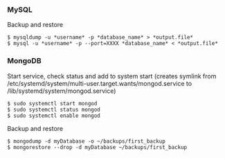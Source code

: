 

### MySQL
Backup and restore 
```
$ mysqldump -u *username* -p *database_name* > *output.file*
$ mysql -u *username* -p --port=XXXX *database_name* < *output.file*
```

### MongoDB
Start service, check status and add to system start (creates symlink from /etc/systemd/system/multi-user.target.wants/mongod.service to /lib/systemd/system/mongod.service)
```
$ sudo systemctl start mongod
$ sudo systemctl status mongod
$ sudo systemctl enable mongod
```
Backup and restore
```
$ mongodump -d myDatabase -o ~/backups/first_backup
$ mongorestore --drop -d myDatabase ~/backups/first_backup

```
